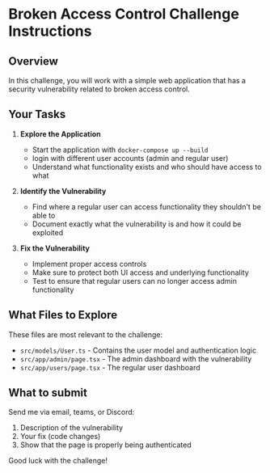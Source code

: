 # Broken Access Control Challenge Instructions

## Overview

In this challenge, you will work with a simple web application that has a security vulnerability related to broken access control.

## Your Tasks

1. **Explore the Application**
   - Start the application with `docker-compose up --build`
   - login with different user accounts (admin and regular user)
   - Understand what functionality exists and who should have access to what

2. **Identify the Vulnerability**
   - Find where a regular user can access functionality they shouldn't be able to
   - Document exactly what the vulnerability is and how it could be exploited

3. **Fix the Vulnerability**
   - Implement proper access controls
   - Make sure to protect both UI access and underlying functionality
   - Test to ensure that regular users can no longer access admin functionality

## What Files to Explore

These files are most relevant to the challenge:
- `src/models/User.ts` - Contains the user model and authentication logic
- `src/app/admin/page.tsx` - The admin dashboard with the vulnerability
- `src/app/users/page.tsx` - The regular user dashboard

## What to submit

Send me via email, teams, or Discord:

1. Description of the vulnerability
2. Your fix (code changes)
3. Show that the page is properly being authenticated


Good luck with the challenge! 